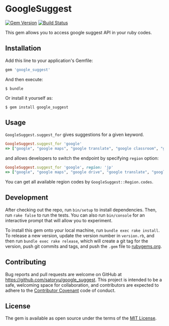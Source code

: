 # GoogleSuggest

[![Gem Version](https://badge.fury.io/rb/google_suggest.svg)](https://badge.fury.io/rb/google_suggest)
[![Build Status](https://travis-ci.org/satoryu/google_suggest.svg?branch=master)](https://travis-ci.org/satoryu/google_suggest)

This gem allows you to access google suggest API in your ruby codes. 

## Installation

Add this line to your application's Gemfile:

```ruby
gem 'google_suggest'
```

And then execute:

    $ bundle

Or install it yourself as:

    $ gem install google_suggest

## Usage

`GoogleSuggest.suggest_for` gives suggestions for a given keyword. 

```ruby
GoogleSuggest.suggest_for 'google'
=> ["google", "google maps", "google translate", "google classroom", "google docs", "google drive", "google earth", "google play", "google scholar", "google slides"]
```

and allows developers to switch the endpoint by specifying `region` option:

```ruby
GoogleSuggest.suggest_for 'google', region: 'jp'
=> ["google", "google maps", "google drive", "google translate", "google scholar", "google docs", "google flights", "google news", "google play", "google earth"]
```

You can get all available region codes by `GoogleSuggest::Region.codes`.

## Development

After checking out the repo, run `bin/setup` to install dependencies. Then, run `rake false` to run the tests. You can also run `bin/console` for an interactive prompt that will allow you to experiment.

To install this gem onto your local machine, run `bundle exec rake install`. To release a new version, update the version number in `version.rb`, and then run `bundle exec rake release`, which will create a git tag for the version, push git commits and tags, and push the `.gem` file to [rubygems.org](https://rubygems.org).

## Contributing

Bug reports and pull requests are welcome on GitHub at https://github.com/satoryu/google_suggest. This project is intended to be a safe, welcoming space for collaboration, and contributors are expected to adhere to the [Contributor Covenant](contributor-covenant.org) code of conduct.


## License

The gem is available as open source under the terms of the [MIT License](http://opensource.org/licenses/MIT).

